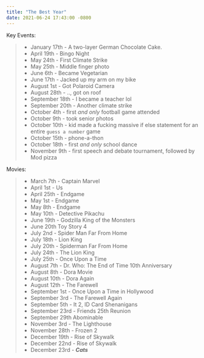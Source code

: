 ```yaml
---
title: "The Best Year"
date: 2021-06-24 17:43:00 -0800
---
```

Key Events:
> - January 17th - A two-layer German Chocolate Cake.
> - April 19th - Bingo Night
> - May 24th - First Climate Strike
> - May 25th - Middle finger photo
> - June 6th - Became Vegetarian
> - June 17th - Jacked up my arm on my bike
> - August 1st - Got Polaroid Camera
> - August 28th - .., got on roof
> - September 18th - I became a teacher lol
> - September 20th - Another climate strike
> - October 4th - first *and only* football game attended
> - October 9th - took senior photos
> - October 10th - kid made a fucking massive if else statement for an entire `guess a number` game
> - October 15th - phone-a-thon
> - October 18th - first *and only* school dance
> - November 9th - first speech and debate tournament, followed by Mod pizza

Movies:
> - March 7th - Captain Marvel
> - April 1st - Us
> - April 25th - Endgame
> - May 1st - Endgame
> - May 8th - Endgame
> - May 10th - Detective Pikachu
> - June 19th - Godzilla King of the Monsters
> - June 20th Toy Story 4
> - July 2nd - Spider Man Far From Home
> - July 18th - Lion King
> - July 20th - Spiderman Far From Home
> - July 24th - The Lion King
> - July 25th - Once Upon a Time
> - August 7th - Dr. Who: The End of Time 10th Anniversary
> - August 8th - Dora Movie
> - August 10th - Dora Again
> - August 12th - The Farewell
> - September 1st - Once Upon a Time in Hollywood
> - September 3rd - The Farewell Again
> - September 5th - It 2, ID Card Shenanigans
> - September 23rd - Friends 25th Reunion
> - September 29th Abominable
> - November 3rd - The Lighthouse
> - November 28th - Frozen 2
> - December 19th - Rise of Skywalk
> - December 22nd - Rise of Skywalk
> - December 23rd - ***Cats***
